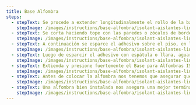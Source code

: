 ```yaml
---
title: Base Alfombra
steps:
  - stepText: Se procede a extender longitudinalmente el rollo de la base para alfombras a fin de presentarlo sobre la superficie a cubrir.
    stepImage: /images/instructions/base-alfombra/isolant-aislantes-linea-pisos-base-alfombra-paso-a-paso-colocacion-paso-1.jpg
  - stepText: Se corta haciendo tope con las paredes o zócalos de borde, utilizando tijera y trincheta.
    stepImage: /images/instructions/base-alfombra/isolant-aislantes-linea-pisos-base-alfombra-paso-a-paso-colocacion-paso-2.jpg
  - stepText: A continuación se esparce el adhesivo sobre el piso, en la superficie a ocupar, por el Base para Alfombras y sobre la cara inferior del Base para Alfombras ISOLANT (color blanco).
    stepImage: /images/instructions/base-alfombra/isolant-aislantes-linea-pisos-base-alfombra-paso-a-paso-colocacion-paso-3.jpg
  - stepText: Luego de esparcir el adhesivo con espátula o llana, aguarde unos minutos hasta que el adhesivo comience a fraguar (pierde el brillo) y coloque el Base para Alfombras ISOLANT adhesivada contra el piso.
    stepImage: /images/instructions/base-alfombra/isolant-aislantes-linea-pisos-base-alfombra-paso-a-paso-colocacion-paso-4.jpg
  - stepText: Extienda y presione fuertemente el Base para Alfombras ISOLANT contra el piso para evitar que queden pliegues o partes sin adherir.
    stepImage: /images/instructions/base-alfombra/isolant-aislantes-linea-pisos-base-alfombra-paso-a-paso-colocacion-paso-5.jpg
  - stepText: Antes de colocar la alfombra nos tenemos que asegurar que el piso no presente irregularidades ni problemas de humedad, función que cumple nuestra Base para Alfombras ISOLANT actuando como base niveladora y barrera de humedad.
    stepImage: /images/instructions/base-alfombra/isolant-aislantes-linea-pisos-base-alfombra-paso-a-paso-colocacion-paso-6.jpg
  - stepText: Una alfombra bien instalada nos asegura una mejor terminación estética, adicionando la mayor mullidez y el potenciado del efecto succión en el barre aspirado gracias al Base para Alfombras ISOLANT.
    stepImage: /images/instructions/base-alfombra/isolant-aislantes-linea-pisos-base-alfombra-paso-a-paso-colocacion-paso-7.jpg
---
```

